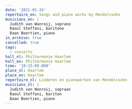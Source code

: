 ```yaml
---
date: '2021-01-24'
repertoire_en: Songs and piano works by Mendelssohn
musicians_en: |
  Judith van Wanroij, soprano
  Raoul Steffani, baritone
  Daan Boertien, piano
in_archive: true
cancelled: true
tags:
  - concerts
hall_nl: Philharmonie Haarlem
hall_en: Philharmonie Haarlem
time: '19:15:00.000'
place_nl: Haarlem
place_en: Haarlem
repertoire_nl: Liederen en pianowerken van Mendelssohn
musicians_nl: |
  Judith van Wanroij, sopraan
  Raoul Steffani, bariton
  Daan Boertien, piano
---
```


